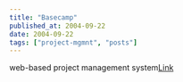 ```yaml
---
title: "Basecamp"
published_at: 2004-09-22
date: 2004-09-22
tags: ["project-mgmnt", "posts"]
---
```

web-based project management system[Link](http://www.basecamphq.com/)